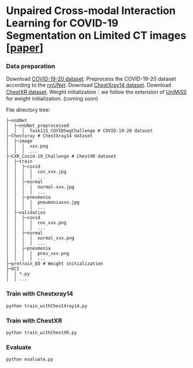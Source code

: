 # Unpaired Cross-modal Interaction Learning for COVID-19 Segmentation on Limited CT images [[paper](https://link.springer.com/chapter/10.1007/978-3-031-43898-1_58)]

### Data preparation
Download [COVID-19-20 dataset](https://covid-segmentation.grand-challenge.org).
Preprocess the COVID-19-20 dataset according to the [nnUNet](https://github.com/MIC-DKFZ/nnUNet/tree/nnunetv1).
Download [ChestXray14 dataset](https://nihcc.app.box.com/v/ChestXray-NIHCC/folder/36938765345).
Download [ChestXR dataset](https://cxr-covid19.grand-challenge.org).
Weight initialization：we follow the extension of [UniMiSS](https://link.springer.com/chapter/10.1007/978-3-031-19803-8_33) for weight initialization. (coming soon)

File directory tree:
```
├─nnUNet
│  ├─nnUNet_preprocessed
│  │  │  Task115_COVIDSegChallenge # COVID-19-20 dataset
├─Chestxray # ChestXray14 dataset
│  ├─image
│  │  │  xxx.png
│  │  │  ...
├─CXR_Covid-19_Challenge # ChestXR dataset
│  ├─train
│  │  ├─covid
│  │  │  │  cov_xxx.jpg
│  │  │  │  ...
│  │  ├─normal
│  │  │  │  normal-xxx.jpg
│  │  │  │  ...
│  │  ├─pneumonia
│  │  │  │  pneumoniaxxx.jpg
│  │  │  │  ...
│  ├─validation
│  │  ├─covid
│  │  │  │  cov_xxx.png
│  │  │  │  ...
│  │  ├─normal
│  │  │  │  normal_xxx.png
│  │  │  │  ...
│  │  ├─pneumonia
│  │  │  │  pneu_xxx.png
│  │  │  │  ...
├─pretrain_ED # Weight initialization
├─UCI
│  │ *.py
│  │ ...
```

### Train with Chestxray14
```
python train_withChestXray14.py
```

### Train with ChestXR
```
python train_withChestXR.py
```

### Evaluate
```
python evaluate.py
```